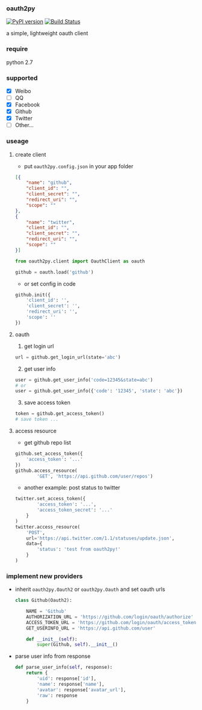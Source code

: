 
### oauth2py
[![PyPI version]][PyPI]
[![Build Status]][Travis CI]

a simple, lightweight oauth client

### require

python 2.7

### supported
- [x] Weibo
- [ ] QQ
- [x] Facebook
- [x] Github
- [x] Twitter
- [ ] Other...

### useage
1. create client
    - put `oauth2py.config.json` in your app folder

    ```json
    [{
        "name": "github",
        "client_id": "",
        "client_secret": "",
        "redirect_uri": "",
        "scope": ""
    },
    {
        "name": "twitter",
        "client_id": "",
        "client_secret": "",
        "redirect_uri": "",
        "scope": ""
    }]
    ```

    ```python
    from oauth2py.client import OauthClient as oauth

    github = oauth.load('github')
    ```
    - or set config in code

    ```python
    github.init({
        'client_id': '',
        'client_secret': '',
        'redirect_uri': '',
        'scope': ''
    })
    ```
2. oauth
    1. get login url

    ```python
    url = github.get_login_url(state='abc')
    ```

    2. get user info

    ```python
    user = github.get_user_info('code=12345&state=abc')
    # or
    user = github.get_user_info({'code': '12345', 'state': 'abc'})
    ```

    3. save access token

    ```python
    token = github.get_access_token()
    # save token ...
    ```

3. access resource
    - get github repo list
    ```python
    github.set_access_token({
        'access_token': '...'
    })
    github.access_resource(
            'GET', 'https://api.github.com/user/repos')
    ```

    - another example: post status to twitter

    ```python
    twitter.set_access_token({
            'access_token': '...',
            'access_token_secret': '...'
        }
    )
    twitter.access_resource(
        'POST',
        url='https://api.twitter.com/1.1/statuses/update.json',
        data={
            'status': 'test from oauth2py!'
        }
    )
    ```

### implement new providers
- inherit `oauth2py.Oauth2` or `oauth2py.Oauth` and set oauth urls

    ```python
    class Github(Oauth2):

        NAME = 'Github'
        AUTHORIZATION_URL = 'https://github.com/login/oauth/authorize'
        ACCESS_TOKEN_URL = 'https://github.com/login/oauth/access_token'
        GET_USERINFO_URL = 'https://api.github.com/user'

        def __init__(self):
            super(Github, self).__init__()

    ```

- parse user info from response

    ```python
    def parse_user_info(self, response):
        return {
            'uid': response['id'],
            'name': response['name'],
            'avatar': response['avatar_url'],
            'raw': response
        }
    ```


[PyPI]:              https://pypi.python.org/pypi/oauth2py
[PyPI version]:      https://img.shields.io/pypi/v/oauth2py.svg?style=flat
[Build Status]:      https://img.shields.io/travis/shadowsocks/shadowsocks/master.svg?style=flat
[Travis CI]:         https://travis-ci.org/caoyue/oauth2py

